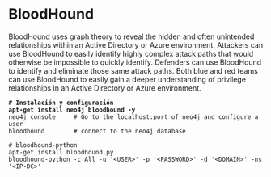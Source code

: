 # BloodHound

BloodHound uses graph theory to reveal the hidden and often unintended relationships within an Active Directory or Azure environment. Attackers can use BloodHound to easily identify highly complex attack paths that would otherwise be impossible to quickly identify. Defenders can use BloodHound to identify and eliminate those same attack paths. Both blue and red teams can use BloodHound to easily gain a deeper understanding of privilege relationships in an Active Directory or Azure environment.



<pre class="language-bash"><code class="lang-bash"><strong># Instalación y configuración
</strong><strong>apt-get install neo4j bloodhound -y
</strong>neo4j console     # Go to the localhost:port of neo4j and configure a user
bloodhound        # connect to the neo4j database

# bloodhound-python
apt-get install bloodhound.py
bloodhound-python -c All -u '&#x3C;USER>' -p '&#x3C;PASSWORD>' -d '&#x3C;DOMAIN>' -ns '&#x3C;IP-DC>'


</code></pre>






